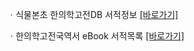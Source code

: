 ㆍ식물본초 한의학고전DB 서적정보 [[바로가기]](https://mediclassics.kr/books/178)

ㆍ한의학고전국역서 eBook 서적목록 [[바로가기]](https://info.mediclassics.kr/bookshelf/list/eBook/list)
